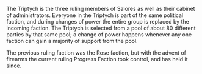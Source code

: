 The Triptych is the three ruling members of Salores as well as their cabinet of administrators. Everyone in the Triptych is part of the same political faction, and during changes of power the entire group is replaced by the incoming faction. The Triptych is selected from a pool of about 80 different parties by that same pool; a change of power happens whenever any one faction can gain a majority of support from the pool.

The previous ruling faction was the Rose faction, but with the advent of firearms the current ruling Progress Faction took control, and has held it since.
